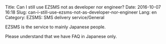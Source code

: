 Title: Can I still use EZSMS not as developer nor engineer?
Date: 2016-10-07 16:18
Slug: can-i-still-use-ezsms-not-as-developer-nor-engineer
Lang: en
Category: EZSMS: SMS delivery service/General

EZSMS is the service to mainly Japanese people.

Please understand that we have FAQ in Japanese only.